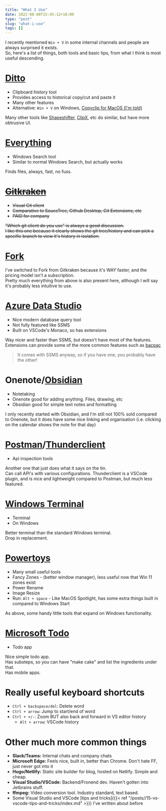 ```yaml
---
title: "What I Use"
date: 2022-08-08T15:45:12+10:00
type: "post"
slug: "what-i-use"
tags: []
---
```


I recently mentioned `Win + V` in some internal channels and people are always surprised it exists.  
So, here's a list of things, both tools and basic tips, from what I think is most useful descending.

<!--more-->  

# [Ditto](https://ditto-cp.sourceforge.io/)
- Clipboard history tool  
- Provides access to historical copy/cut and paste it  
- Many other features  
- Alternative: `Win + V` on Windows, [Copyclip for MacOS (I'm told)](https://apps.apple.com/au/app/copyclip-clipboard-history/id595191960?mt=12)

Many other tools like [Shapeshifter](https://shapeshifter.app/), [ClipX](https://bluemars.org/clipx/), etc do similar, but have more obtrusive UI.

# [Everything](https://www.voidtools.com/support/everything/)
- Windows Search tool
- Similar to normal Windows Search, but actually works

Finds files, always, fast, no fuss.

# ~~[Gitkraken](https://www.gitkraken.com/)~~  
- ~~Visual Git client~~  
- ~~Comparative to SouceTree, Github Desktop, Git Extensions, etc~~  
- ~~PAID for company~~  

~~"Which git client do you use" is always a good discussion.~~  
~~I like this one because it clearly shows the git tree/history and can pick a specific branch to view it's history in isolation.~~

# [Fork](https://git-fork.com/)  
I've switched to Fork from Gitkraken because it's WAY faster, and the pricing model isn't a subscription.  
Pretty much everything from above is also present here, although I will say it's probably less intuitive to use.  

# [Azure Data Studio](https://docs.microsoft.com/en-us/sql/azure-data-studio/download-azure-data-studio?view=sql-server-ver16) 
- Nice modern database query tool
- Not fully featured like SSMS
- Built on VSCode's Monaco, so has extensions

Way nicer and faster than SSMS, but doesn't have most of the features.  
Extensions can provide some of the more common features such as [bacpac](https://docs.microsoft.com/en-us/sql/azure-data-studio/extensions/sql-server-dacpac-extension?view=sql-server-ver16)  
> It comes with SSMS anyway, so if you have one, you probably have the other!

# Onenote/[Obsidian](https://obsidian.md/)
- Notetaking
- Onenote good for adding anything. Files, drawing, etc
- Obsidian good for simple text notes and formatting

I only recently started with Obsidian, and I'm still not 100% sold compared to Onenote, but it does have some nice linking and organisation (i.e. clicking on the calendar shows the note for that day)

# [Postman](https://www.postman.com/)/[Thunderclient](https://www.thunderclient.com/)
- Api inspection tools

Another one that just does what it says on the tin.  
Can call API's with various configurations.
Thunderclient is a VSCode plugin, and is nice and lightweight compared to Postman, but much less featured.  

# [Windows Terminal](https://apps.microsoft.com/store/detail/windows-terminal/9N0DX20HK701?hl=en-au&gl=AU)  
- Terminal
- On Windows

Better terminal than the standard Windows terminal.  
Drop in replacement. 

# [Powertoys](https://docs.microsoft.com/en-us/windows/powertoys/)  
- Many small useful tools
- Fancy Zones - (better window manager), less useful now that Win 11 zones exist
- Power Rename
- Image Resize
- Run: `Alt + space` - Like MacOS Spotlight, has some extra things built in compared to Windows Start

As above, some handy little tools that expand on Windows functionality. 

# [Microsoft Todo](https://to-do.microsoft.com/)
- Todo app

Nice simple todo app.  
Has substeps, so you can have "make cake" and list the ingredients under that.  
Has mobile apps.

# Really useful keyboard shortcuts
- `Ctrl + backspace/del`: Delete word  
- `Ctrl + arrow`: Jump to start/end of word
- `Ctrl + +/-`: Zoom BUT also back and forward in VS editor history
  - `Alt + arrow`: VSCode history

# Other much more common things
- **Slack/Teams:** Internal chats and company chats
- **Microsoft Edge:** Feels nice, built in, better than Chrome. Don't hate FF, just never got into it
- **Hugo/Netlify:** Static site builder for blog, hosted on Netlify. Simple and cheap.
- **Visual Studio/VSCode:** Backend/Fronend dev. Haven't gotten into Jetbrains stuff.  
- **ffmpeg:** Video conversion tool. Industry standard, text based.  
- Some Visual Studio and VSCode [tips and tricks]({{< ref "/posts//15-vs-vscode-tips-and-tricks/index.md" >}}) I've written about before